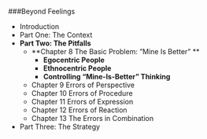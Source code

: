 ###Beyond Feelings
- Introduction
- Part One: The Context
- **Part Two: The Pitfalls**
    - **Chapter 8 The Basic Problem: ”Mine Is Better” **
        - **Egocentric People**
        - **Ethnocentric People**
        - **Controlling “Mine-Is-Better” Thinking** 
    - Chapter 9 Errors of Perspective 
    - Chapter 10 Errors of Procedure 
    - Chapter 11 Errors of Expression 
    - Chapter 12 Errors of Reaction 
    - Chapter 13 The Errors in Combination 
- Part Three: The Strategy